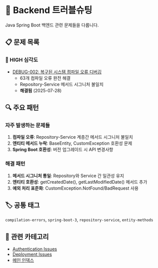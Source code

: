 # 🔧 Backend 트러블슈팅

Java Spring Boot 백엔드 관련 문제들을 다룹니다.

## 📋 문제 목록

### 🔴 HIGH 심각도
- [DEBUG-002: 복구된 시스템 컴파일 오류 디버깅](./DEBUG-002-compilation-errors.md)
  - 63개 컴파일 오류 완전 해결
  - Repository-Service 메서드 시그니처 불일치
  - **해결됨** (2025-07-28)

## 🔍 주요 패턴

### 자주 발생하는 문제들
1. **컴파일 오류**: Repository-Service 계층간 메서드 시그니처 불일치
2. **엔티티 메서드 누락**: BaseEntity, CustomException 호환성 문제
3. **Spring Boot 호환성**: 버전 업그레이드 시 API 변경사항

### 해결 패턴
1. **메서드 시그니처 통일**: Repository와 Service 간 일관성 유지
2. **엔티티 호환성**: getCreatedDate(), getLastModifiedDate() 메서드 추가
3. **예외 처리 표준화**: CustomException.NotFound/BadRequest 사용

## 🏷️ 공통 태그
`compilation-errors`, `spring-boot-3`, `repository-service`, `entity-methods`

## 🔗 관련 카테고리
- [Authentication Issues](../auth/README.md)
- [Deployment Issues](../deployment/README.md)
- [메인 인덱스](../README.md)